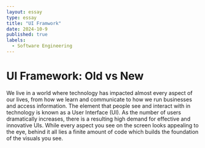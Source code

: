 ```yaml
---
layout: essay
type: essay
title: "UI Framwork"
date: 2024-10-9
published: true
labels:
  - Software Engineering
---
```


<body>
  <h1>UI Framework: Old vs New</h1>
  <p>
We live in a world where technology has impacted almost every aspect of our lives, from how we learn and communicate to how we run businesses and access information. The element that people see and interact with in technology is known as a User Interface (UI). As the number of users dramatically increases, there is a resulting high demand for effective and innovative UIs. While every aspect you see on the screen looks appealing to the eye, behind it all lies a finite amount of code which builds the foundation of the visuals you see. 
  </p>
  <p>

  </p>
 
</body>
